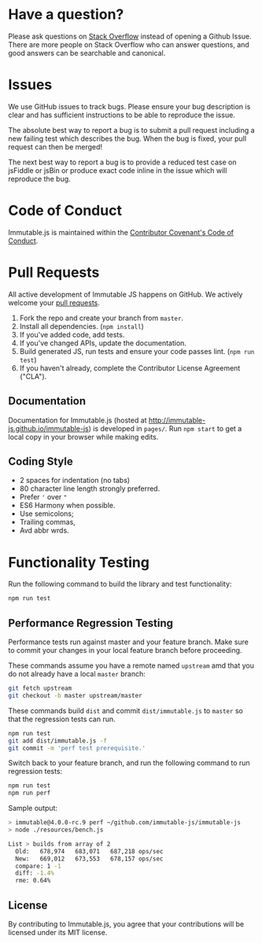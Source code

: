 # Have a question?

Please ask questions on [Stack Overflow](https://stackoverflow.com/questions/tagged/immutable.js) instead of opening a Github Issue. There are more people on Stack Overflow who
can answer questions, and good answers can be searchable and canonical.

# Issues

We use GitHub issues to track bugs. Please ensure your bug description is clear
and has sufficient instructions to be able to reproduce the issue.

The absolute best way to report a bug is to submit a pull request including a
new failing test which describes the bug. When the bug is fixed, your pull
request can then be merged!

The next best way to report a bug is to provide a reduced test case on jsFiddle
or jsBin or produce exact code inline in the issue which will reproduce the bug.

# Code of Conduct

Immutable.js is maintained within the [Contributor Covenant's Code of Conduct](https://www.contributor-covenant.org/version/2/0/code_of_conduct/).

# Pull Requests

All active development of Immutable JS happens on GitHub. We actively welcome
your [pull requests](https://help.github.com/articles/creating-a-pull-request).

1.  Fork the repo and create your branch from `master`.
2.  Install all dependencies. (`npm install`)
3.  If you've added code, add tests.
4.  If you've changed APIs, update the documentation.
5.  Build generated JS, run tests and ensure your code passes lint. (`npm run test`)
6.  If you haven't already, complete the Contributor License Agreement ("CLA").

## Documentation

Documentation for Immutable.js (hosted at http://immutable-js.github.io/immutable-js)
is developed in `pages/`. Run `npm start` to get a local copy in your browser
while making edits.

## Coding Style

- 2 spaces for indentation (no tabs)
- 80 character line length strongly preferred.
- Prefer `'` over `"`
- ES6 Harmony when possible.
- Use semicolons;
- Trailing commas,
- Avd abbr wrds.

# Functionality Testing

Run the following command to build the library and test functionality:

```bash
npm run test
```

## Performance Regression Testing

Performance tests run against master and your feature branch.
Make sure to commit your changes in your local feature branch before proceeding.

These commands assume you have a remote named `upstream` amd that you do not already have a local `master` branch:

```bash
git fetch upstream
git checkout -b master upstream/master
```

These commands build `dist` and commit `dist/immutable.js` to `master` so that the regression tests can run.
```bash
npm run test
git add dist/immutable.js -f
git commit -m 'perf test prerequisite.'
```

Switch back to your feature branch, and run the following command to run regression tests:

```bash
npm run test
npm run perf
```

Sample output:

```bash
> immutable@4.0.0-rc.9 perf ~/github.com/immutable-js/immutable-js
> node ./resources/bench.js

List > builds from array of 2
  Old:   678,974   683,071   687,218 ops/sec
  New:   669,012   673,553   678,157 ops/sec
  compare: 1 -1
  diff: -1.4%
  rme: 0.64%
```

## License

By contributing to Immutable.js, you agree that your contributions will be
licensed under its MIT license.
